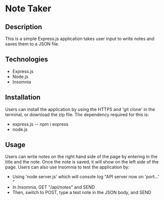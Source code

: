 # Note Taker

## Description

This is a simple Express.js application takes user input to write notes and saves them to a JSON file. 

## Technologies

* Express.js
* Node.js
* Insomnia

## Installation

Users can install the application by using the HTTPS and 'git clone' in the terminal, or download the zip file. 
The dependency required for this is:

* express.js -- npm i express
* node.js

## Usage

Users can write notes on the right hand side of the page by entering in the title and the note. Once the note is saved, it will show on the left side of the page.
Users can also use Insomnia to test the application by:

* Using 'node server.js' which will console log "API server now on 'port...' "
* In Insomnia, GET "/api/notes" and SEND
* Then, switch to POST, type a test note in the JSON body, and SEND




